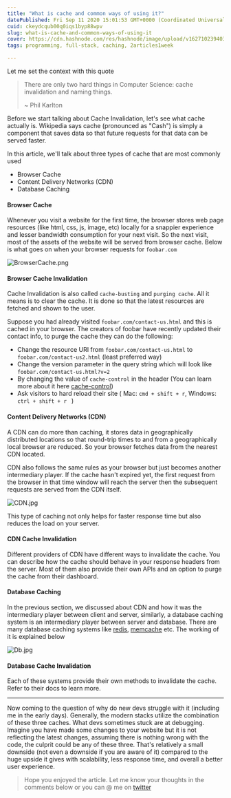 ```yaml
---
title: "What is cache and common ways of using it?"
datePublished: Fri Sep 11 2020 15:01:53 GMT+0000 (Coordinated Universal Time)
cuid: ckeydcqub00q0iqs1byp88wpv
slug: what-is-cache-and-common-ways-of-using-it
cover: https://cdn.hashnode.com/res/hashnode/image/upload/v1627102394036/XWvPyCJzJ.jpeg
tags: programming, full-stack, caching, 2articles1week

---
```


Let me set the context with this quote
>There are only two hard things in Computer Science: cache invalidation and naming things.
>
> ~ Phil Karlton

Before we start talking about Cache Invalidation, let's see what cache actually is. Wikipedia says cache (pronounced as "Cash") is simply a component that saves data so that future requests for that data can be served faster.

In this article, we'll talk about three types of cache that are most commonly used
- Browser Cache
- Content Delivery Networks (CDN)
- Database Caching

#### Browser Cache

Whenever you visit a website for the first time, the browser stores web page resources (like html, css, js, image, etc) locally for a snappier experience and lesser bandwidth consumption for your next visit.
So the next visit, most of the assets of the website will be served from browser cache. Below is what goes on when your browser requests for `foobar.com`


![BrowserCache.png](https://cdn.hashnode.com/res/hashnode/image/upload/v1599745217093/8mTpdrpik.png)

#### Browser Cache Invalidation

Cache Invalidation is also called `cache-busting` and `purging cache`. All it means is to clear the cache. It is done so that the latest resources are fetched and shown to the user.

Suppose you had already visited `foobar.com/contact-us.html` and this is cached in your browser. The creators of foobar have recently updated their contact info, to purge the cache they can do the following: 

-  Change the resource URI from `foobar.com/contact-us.html` to `foobar.com/contact-us2.html` (least preferred way)
- Change the version parameter in the query string which will look like `foobar.com/contact-us.html?v=2`
- By changing the value of  `cache-control` in the header (You can learn more about it here [cache-control](https://www.cloudflare.com/learning/cdn/glossary/what-is-cache-control/))
- Ask visitors to hard reload their site ( Mac: `cmd + shift + r`,  Windows: `ctrl + shift + r ` )

#### Content Delivery Networks (CDN)

A CDN can do more than caching, it stores data in geographically distributed locations so that round-trip times to and from a geographically local browser are reduced. So your browser fetches data from the nearest CDN located. 

CDN also follows the same rules as your browser but just becomes another intermediary player. If the cache hasn't expired yet, the first request from the browser in that time window will reach the server then the subsequent requests are served from the CDN itself.


![CDN.jpg](https://cdn.hashnode.com/res/hashnode/image/upload/v1599827782564/EqYFKI6Cy.jpeg)

This type of caching not only helps for faster response time but also reduces the load on your server.

#### CDN Cache Invalidation

Different providers of CDN have different ways to invalidate the cache. You can describe how the cache should behave in your response headers from the server. Most of them also provide their own APIs and an option to purge the cache from their dashboard.

#### Database Caching
In the previous section, we discussed about CDN and how it was the intermediary player between client and server, similarly, a database caching system is an intermediary player between server and database. There are many database caching systems like [redis](https://redis.io/), [memcache](https://memcached.org/) etc. The working of it is explained below


![Db.jpg](https://cdn.hashnode.com/res/hashnode/image/upload/v1599834300399/YnIdmUcQb.jpeg)

#### Database Cache Invalidation
Each of these systems provide their own methods to invalidate the cache. Refer to their docs to learn more.

---
Now coming to the question of why do new devs struggle with it (including me in the early days). Generally, the modern stacks utilize the combination of these three caches. What devs sometimes stuck are at debugging. Imagine you have made some changes to your website but it is not reflecting the latest changes, assuming there is nothing wrong with the code, the culprit could be any of these three. 
That's relatively a small downside (not even a downside if you are aware of it) compared to the huge upside it gives with scalability, less response time, and overall a better user experience.

>Hope you enjoyed the article. Let me know your thoughts in the comments below or you can @ me on [twitter](https://twitter.com/vamsirao7)

